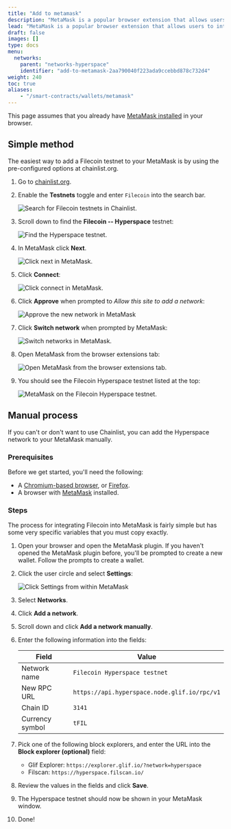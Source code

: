 ```yaml
---
title: "Add to metamask"
description: "MetaMask is a popular browser extension that allows users to interact with blockchain applications. This guide shows you how to integrate FIL into MetaMask using the Hyperspace testnet."
lead: "MetaMask is a popular browser extension that allows users to interact with blockchain applications. This guide shows you how to integrate FIL into MetaMask using the Hyperspace testnet."
draft: false
images: []
type: docs
menu:
  networks:
    parent: "networks-hyperspace"
    identifier: "add-to-metamask-2aa790040f223ada9ccebbd878c732d4"
weight: 240
toc: true
aliases:
    - "/smart-contracts/wallets/metamask"
---
```


This page assumes that you already have [MetaMask installed](https://metamask.io/) in your browser.

## Simple method

The easiest way to add a Filecoin testnet to your MetaMask is by using the pre-configured options at chainlist.org.

1. Go to [chainlist.org](https://chainlist.org/).
1. Enable the **Testnets** toggle and enter `Filecoin` into the search bar.

    ![Search for Filecoin testnets in Chainlist.](chainlist-search-for-filecoin-testnets.png)

1. Scroll down to find the **Filecoin -- Hyperspace** testnet:

    ![Find the Hyperspace testnet.](chainlist-select-hyperspace.png)

1. In MetaMask click **Next**.

    ![Click next in MetaMask.](chainlist-connect-with-metamask.png)

1. Click **Connect**:

    ![Click connect in MetaMask.](chainlist-click-connect-in-metamask.png)

1. Click **Approve** when prompted to _Allow this site to add a network_:

    ![Approve the new network in MetaMask](chainlist-approve-new-network.png)

1. Click **Switch network** when prompted by MetaMask:

    ![Switch networks in MetaMask.](chainlist-switch-network.png)

1. Open MetaMask from the browser extensions tab:

    ![Open MetaMask from the browser extensions tab.](chainlist-open-metamask.png)

1. You should see the Filecoin Hyperspace testnet listed at the top:

    ![MetaMask on the Filecoin Hyperspace testnet.](chainlist-hyperspace-added.png)

## Manual process

If you can't or don't want to use Chainlist, you can add the Hyperspace network to your MetaMask manually.

### Prerequisites

Before we get started, you'll need the following:

- A [Chromium-based browser](https://en.wikipedia.org/wiki/Chromium_web_browser#Browsers_based_on_Chromium), or [Firefox](https://www.mozilla.org/en-CA/firefox/products/).
- A browser with [MetaMask](https://metamask.io/) installed.

### Steps

The process for integrating Filecoin into MetaMask is fairly simple but has some very specific variables that you must copy exactly.

1. Open your browser and open the MetaMask plugin. If you haven't opened the MetaMask plugin before, you'll be prompted to create a new wallet. Follow the prompts to create a wallet.
2. Click the user circle and select **Settings**:

    ![Click Settings from within MetaMask](manual-show-settings.jpg)

3. Select **Networks**.
4. Click **Add a network**.
5. Scroll down and click **Add a network manually**.
6. Enter the following information into the fields:

    | Field | Value |
    | --- | --- |
    | Network name | `Filecoin Hyperspace testnet` |
    | New RPC URL | `https://api.hyperspace.node.glif.io/rpc/v1` |
    | Chain ID | `3141` |
    | Currency symbol | `tFIL` |

7. Pick one of the following block explorers, and enter the URL into the **Block explorer (optional)** field:

    - Glif Explorer: `https://explorer.glif.io/?network=hyperspace`
    - Filscan: `https://hyperspace.filscan.io/`

8. Review the values in the fields and click **Save**.
9.  The Hyperspace testnet should now be shown in your MetaMask window.
10. Done!
